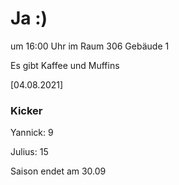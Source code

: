 
# Ja :)

um 16:00 Uhr im Raum 306 Gebäude 1

Es gibt Kaffee und Muffins


<!---![image](https://user-images.githubusercontent.com/73311547/125851712-3934142d-7930-4613-8163-7ba796f7bffd.png)-->

[04.08.2021]


### Kicker

Yannick: 9

Julius:  15

Saison endet am 30.09
